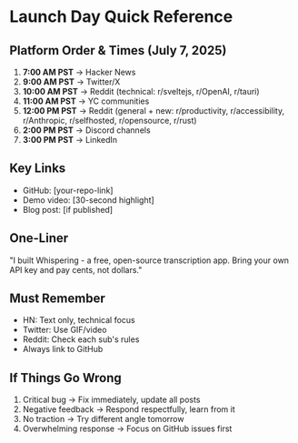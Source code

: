 # Launch Day Quick Reference

## Platform Order & Times (July 7, 2025)

1. **7:00 AM PST** → Hacker News
2. **9:00 AM PST** → Twitter/X  
3. **10:00 AM PST** → Reddit (technical: r/sveltejs, r/OpenAI, r/tauri)
4. **11:00 AM PST** → YC communities
5. **12:00 PM PST** → Reddit (general + new: r/productivity, r/accessibility, r/Anthropic, r/selfhosted, r/opensource, r/rust)
6. **2:00 PM PST** → Discord channels
7. **3:00 PM PST** → LinkedIn

## Key Links
- GitHub: [your-repo-link]
- Demo video: [30-second highlight]
- Blog post: [if published]

## One-Liner
"I built Whispering - a free, open-source transcription app. Bring your own API key and pay cents, not dollars."

## Must Remember
- HN: Text only, technical focus
- Twitter: Use GIF/video
- Reddit: Check each sub's rules
- Always link to GitHub

## If Things Go Wrong
1. Critical bug → Fix immediately, update all posts
2. Negative feedback → Respond respectfully, learn from it
3. No traction → Try different angle tomorrow
4. Overwhelming response → Focus on GitHub issues first
